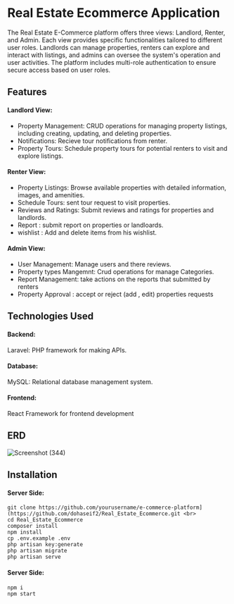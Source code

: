 # Real Estate Ecommerce Application

The Real Estate E-Commerce platform offers three views: Landlord, Renter, and Admin. Each view provides specific functionalities tailored to different user roles. Landlords can manage properties, renters can explore and interact with listings, and admins can oversee the system's operation and user activities. The platform includes multi-role authentication to ensure secure access based on user roles.

<h2>Features</h2>
<h4>Landlord View:</h4>

- Property Management: CRUD operations for managing property listings, including creating, updating, and deleting properties.
- Notifications: Recieve tour notifications from renter.
- Property Tours: Schedule property tours for potential renters to visit and explore listings.
  
<h4>Renter View:</h4>

- Property Listings: Browse available properties with detailed information, images, and amenities.
- Schedule Tours: sent tour request to visit properties.
- Reviews and Ratings: Submit reviews and ratings for properties and landlords.
- Report : submit report on properties or landloards.
- wishlist : Add and delete items from his wishlist.
  

<h4>Admin View:</h4>

- User Management: Manage users and there reviews.
- Property types Mangemnt: Crud operations for manage Categories.
- Report Management: take actions on the reports that submitted by renters
- Property Approval : accept or reject (add , edit) properties requests

<h2>Technologies Used</h2>
<h4>Backend:</h4>

Laravel: PHP framework for making APIs.
<h4>Database:</h4>

MySQL: Relational database management system.
<h4>Frontend:</h4>
React Framework for frontend development 


<h2>ERD</h2>

![Screenshot (344)](https://github.com/MohamedAbotalb/Real_Estate_Ecommerce/assets/92125041/9642c67e-920a-40b8-bb68-58daf2bf4043)

## Installation

<h4>Server Side:</h4>

```
git clone https://github.com/yourusername/e-commerce-platform](https://github.com/dohaseif2/Real_Estate_Ecommerce.git <br>
cd Real_Estate_Ecommerce
composer install
npm install
cp .env.example .env
php artisan key:generate
php artisan migrate
php artisan serve

```

<h4>Server Side:</h4>

```
npm i 
npm start

```


